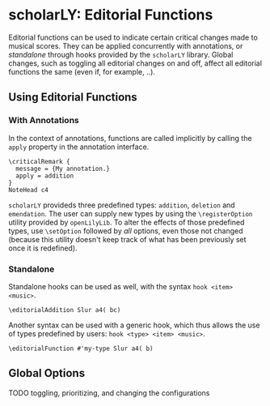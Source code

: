# scholarLY: Editorial Functions

Editorial functions can be used to indicate certain critical changes
made to musical scores. They can be applied concurrently with
annotations, or *standalone* through hooks provided by the `scholarLY`
library. Global changes, such as toggling all editorial changes on and
off, affect all editorial functions the same (even if, for example,
..).

## Using Editorial Functions

### With Annotations

In the context of annotations, functions are called implicitly by calling the `apply` property in the annotation interface.

```
\criticalRemark {
  message = {My annotation.}
  apply = addition
}
NoteHead c4
```

`scholarLY` provideds three predefined types: `addition`, `deletion`
and `emendation`. The user can supply new types by using the
`\registerOption` utility provided by `openLilyLib`. To alter the
effects of those predefined types, use `\setOption` followed by *all*
options, even those not changed (because this utility doesn't keep
track of what has been previously set once it is redefined).

### Standalone

Standalone hooks can be used as well, with the syntax `hook <item>
<music>`.

```
\editorialAddition Slur a4( bc)
```

Another syntax can be used with a generic hook, which thus allows the
use of types predefined by users: `hook <type> <item> <music>`.

```
\editorialFunction #'my-type Slur a4( b)
```

## Global Options

TODO
toggling, prioritizing, and changing the configurations